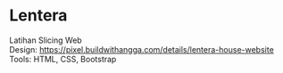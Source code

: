 # Lentera
Latihan Slicing Web  
Design: https://pixel.buildwithangga.com/details/lentera-house-website  
Tools: HTML, CSS, Bootstrap

